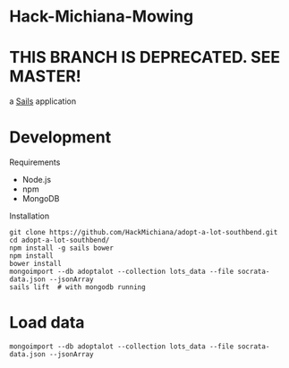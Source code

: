 # Hack-Michiana-Mowing

# THIS BRANCH IS DEPRECATED. SEE MASTER!

a [Sails](http://sailsjs.org) application

# Development

Requirements

* Node.js
* npm
* MongoDB

Installation

    git clone https://github.com/HackMichiana/adopt-a-lot-southbend.git
    cd adopt-a-lot-southbend/
    npm install -g sails bower
    npm install
    bower install
    mongoimport --db adoptalot --collection lots_data --file socrata-data.json --jsonArray
    sails lift  # with mongodb running

# Load data

    mongoimport --db adoptalot --collection lots_data --file socrata-data.json --jsonArray
